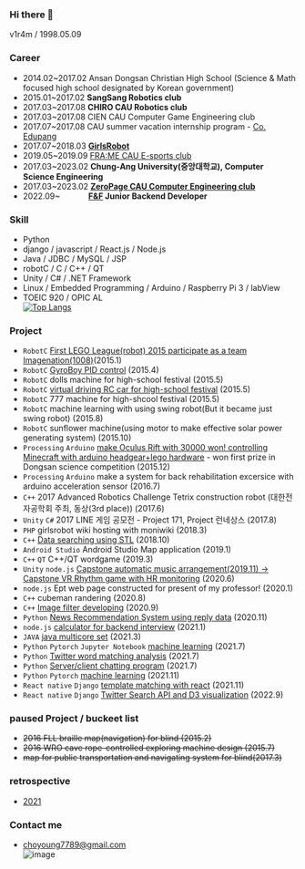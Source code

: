### Hi there 👋
v1r4m / 1998.05.09

### Career
- 2014.02~2017.02 Ansan Dongsan Christian High School (Science & Math focused high school designated by Korean government)
- 2015.01~2017.02 **SangSang Robotics club**
- 2017.03~2017.08 **CHIRO CAU Robotics club**
- 2017.03~2017.08 CIEN CAU Computer Game Engineering club
- 2017.07~2017.08 CAU summer vacation internship program - [Co. Edupang](https://edupang.com)
- 2017.07~2018.03 **[GirlsRobot](https://www.facebook.com/GirlsRobot/)**
- 2019.05~2019.09 [FRA:ME CAU E-sports club](https://www.facebook.com/CAUFRAME/)
- 2017.03~2023.02 **Chung-Ang University(중앙대학교), Computer Science Engineering**
- 2017.03~2023.02 **[ZeroPage CAU Computer Engineering club](https://zeropage.org)**
- 2022.09~ &emsp;&emsp;&emsp; **[F&F](https://www.fnf.co.kr/pages/main/main.php) Junior Backend Developer**

### Skill
- Python
- django / javascript / React.js / Node.js
- Java / JDBC / MySQL / JSP
- robotC / C / C++ / QT
- Unity / C# / .NET Framework
- Linux / Embedded Programming / Arduino / Raspberry Pi 3 / labView
- TOEIC 920 / OPIC AL  
[![Top Langs](https://github-readme-stats.vercel.app/api/top-langs/?username=v1r4m)](https://github.com/anuraghazra/github-readme-stats)

### Project

- `RobotC` [First LEGO League(robot) 2015 participate as a team Imagenation(1008)](https://github.com/v1r4m/fll2015/blob/main/KRC_Team%20Paper%201008%20Imagination.pdf)(2015.1)
- `RobotC` [GyroBoy PID control](https://youtu.be/yi1JBCeA_nA) (2015.4)
- `RobotC` dolls machine for high-school festival (2015.5)
- `RobotC` [virtual driving RC car for high-school festival](https://github.com/v1r4m/robots_highschool/blob/main/README.md) (2015.5)
- `RobotC` 777 machine for high-shcool festival (2015.5)
- `RobotC` machine learning with using swing robot(But it became just swing robot) (2015.8)
- `RobotC` sunflower machine(using motor to make effective solar power generating system) (2015.10)
- `Processing` `Arduino` [make Oculus Rift with 30000 won! controlling Minecraft with arduino headgear+lego hardware](https://github.com/v1r4m/arduino-oculus) - won first prize in Dongsan science competition (2015.12)
- `Processing` `Arduino` make a system for back rehabilitation excersice with arduino acceleration sensor (2016.7)
- `C++` 2017 Advanced Robotics Challenge Tetrix construction robot (대한전자공학회 주최, 동상(3rd place)) (2017.6) 
- `Unity` `C#` 2017 LINE 게임 공모전 - Project 171, Project 런네상스 (2017.8)
- `PHP` girlsrobot wiki hosting with moniwiki (2018.3)
- `C++` [Data searching using STL](https://github.com/v1r4m/STL-test) (2018.10)
- `Android Studio` Android Studio Map application (2019.1)
- `C++` `QT` C++/QT wordgame (2019.3)
- `Unity` `node.js` [Capstone automatic music arrangement(2019.11) -> Capstone VR Rhythm game with HR monitoring](https://github.com/v1r4m/VRfit) (2020.6)
- `node.js` Ept web page constructed for present of my professor! (2020.1)
- `C++` cubeman randering (2020.8)
- `C++` [Image filter developing](https://github.com/v1r4m/DIP) (2020.9)
- `Python` [News Recommendation System using reply data](https://github.com/kevinOriginal/news-recommender) (2020.11)
- `node.js` [calculator for backend interview](https://github.com/v1r4m/cal) (2021.1)
- `JAVA` [java multicore set](https://github.com/v1r4m/goodbye/blob/main/2021.md#20213) (2021.3)
- `Python` `Pytorch` `Jupyter Notebook` [machine learning](https://github.com/v1r4m/MLmd) (2021.7)
- `Python` [Twitter word matching analysis](https://github.com/v1r4m/goodbye/blob/main/2021.md#20216) (2021.7)
- `Python` [Server/client chatting program](https://github.com/v1r4m/goodbye/blob/main/2021.md#20218) (2021.7)
- `Python` `Pytorch` [machine learning](https://github.com/v1r4m/MLmd) (2021.11)
- `React native` `Django` [template matching with react](https://www.youtube.com/watch?v=Hj0yWGxVoQQ) (2021.11)
- `React native` `Django` [Twitter Search API and D3 visualization](https://github.com/v1r4m/NLP) (2022.9)

### paused Project / buckeet list

- ~~2016 FLL braille map(navigation) for blind (2015.2)~~
- ~~2016 WRO cave rope-controlled exploring machine design (2015.7)~~
- ~~map for public transportation and navigating system for blind(2017.3)~~
 
 ### retrospective
 - [2021](https://github.com/v1r4m/goodbye/blob/main/2021.md)
<!--![Anurag's github stats](https://github-readme-stats.vercel.app/api?username=v1r4m)-->

### Contact me
 - choyoung7789@gmail.com  
![image](https://user-images.githubusercontent.com/26866063/195263937-978d9695-a914-46d1-b3ad-da90eda6a640.png)
